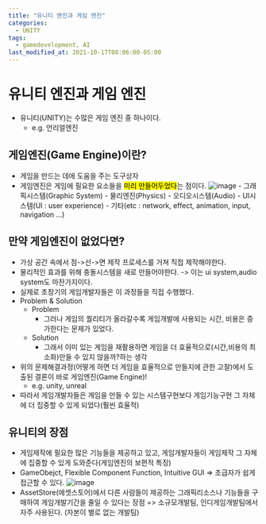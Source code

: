 ```yaml
---
title: "유니티 엔진과 게임 엔진"
categories:
  - UNITY
tags:
  - gamedevelopment, AI
last_modified_at: 2021-10-17T08:06:00-05:00
---
```


# 유니티 엔진과 게임 엔진

- 유니티(UNITY)는 수많은 게임 엔진 중 하나이다.
  - e.g. 언리얼엔진

## 게임엔진(Game Engine)이란?

- 게임을 만드는 데에 도움을 주는 도구상자
- 게임엔진은 게임에 필요한 요소들을 <mark>미리 만들어두었다</mark>는 점이다.
  ![image](https://user-images.githubusercontent.com/69496570/137621551-7a701035-a9e2-41ca-b05c-2b381136365a.png) - 그래픽시스템(Graphic System) - 물리엔진(Physics) - 오디오시스템(Audio) - UI시스템(UI : user experience) - 기타(etc : network, effect, animation, input, navigation ...)

## 만약 게임엔진이 없었다면?

- 가상 공간 속에서 점->선->면 제작 프로세스를 거쳐 직접 제작해야한다.
- 물리적인 효과를 위해 충돌시스템을 새로 만들어야한다. -> 이는 ui system,audio system도 마찬가지이다.
- 실제로 초창기의 게임개발자들은 이 과정들을 직접 수행했다.
- Problem & Solution
  - Problem
    - 그러나 게임의 퀄리티가 올라갈수록 게임개발에 사용되는 시간, 비용은 증가한다는 문제가 있었다.
  - Solution
    - 그래서 이미 있는 게임을 재활용하면 게임을 더 효율적으로(시간,비용의 최소화)만들 수 있지 않을까?하는 생각
- 위의 문제해결과정(어떻게 하면 더 게임을 효율적으로 만들지에 관한 고찰)에서 도출된 결론이 바로 게임엔진(Game Engine)!
  - e.g. unity, unreal
- 따라서 게임개발자들은 게임을 만들 수 있는 시스템구현보다 게임기능구현 그 자체에 더 집중할 수 있게 되었다(훨씬 효율적)

## 유니티의 장점

- 게임제작에 필요한 많은 기능들을 제공하고 있고, 게임개발자들이 게임제작 그 자체에 집중할 수 있게 도와준다(게임엔진의 보편적 특징)
- GameObejct, Flexible Component Function, Intuitive GUI => 초급자가 쉽게 접근할 수 있다.
  ![image](https://user-images.githubusercontent.com/69496570/137622016-166c9cc5-1fce-4581-92d3-68efec2af9e3.png)
- AssetStore(에셋스토어)에서 다른 사람들이 제공하는 그래픽리소스나 기능들을 구매하여 게임개발기간을 줄일 수 있다는 장점 => 소규모개발팀, 인디게임개발팀에서 자주 사용된다. (자본이 별로 없는 개발팀)
